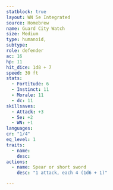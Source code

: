 ```yaml
---
statblock: true
layout: WN 5e Integrated
source: Homebrew
name: Guard City Watch
size: Medium
type: humanoid,
subtype: 
role: defender
ac: 16
hp: 11
hit_dice: 1d8 + 7
speed: 30 ft
stats:
  - Fortitude: 6
  - Instinct: 11
  - Morale: 11
  - dc: 11
skillsaves:
  - Attack: +3
  - 5e: +2
  - WN: +1
languages: 
cr: "1/4"
eq_level: 1
traits:
  - name: 
    desc: 
actions:
  - name: Spear or short sword
    desc: "1 attack, each 4 (1d6 + 1)"

---
```

